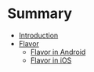 # Summary

* [Introduction](introduction.md)
* [Flavor](flavor/flavor.md)
    * [Flavor in Android](flavor/flavor.md)
    * [Flavor in iOS](flavor/flavor.md)

